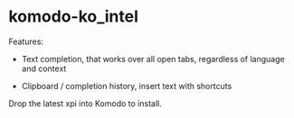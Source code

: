 komodo-ko_intel
===============

Features:

- Text completion, that works over all open tabs, regardless of language and context

- Clipboard / completion history, insert text with shortcuts

Drop the latest xpi into Komodo to install.
